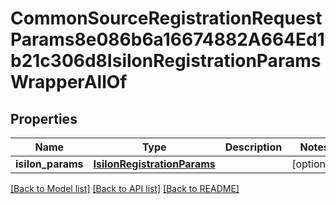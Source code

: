# CommonSourceRegistrationRequestParams8e086b6a16674882A664Ed1b21c306d8IsilonRegistrationParamsWrapperAllOf


## Properties
Name | Type | Description | Notes
------------ | ------------- | ------------- | -------------
**isilon_params** | [**IsilonRegistrationParams**](IsilonRegistrationParams.md) |  | [optional] 

[[Back to Model list]](../README.md#documentation-for-models) [[Back to API list]](../README.md#documentation-for-api-endpoints) [[Back to README]](../README.md)


